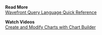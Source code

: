 **Read More**<br/>
[Wavefront Query Language Quick Reference](https://docs.wavefront.com/query_language_reference.html)

**Watch Videos**<br/>
[Create and Modify Charts with Chart Builder](https://bcove.video/2Xx9IPz)

